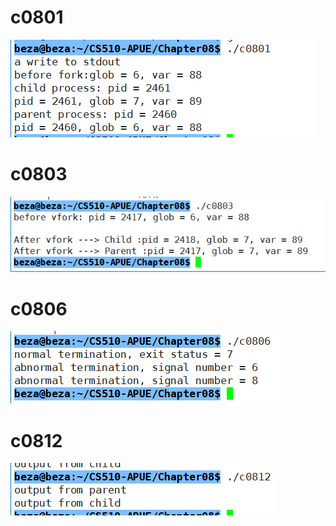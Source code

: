 # c0801

![](assets/image-20240619104752200.png)



# c0803

![image-20240624220642098](assets/image-20240624220642098.png)

# c0806

![image-20240624230208213](assets/image-20240624230208213.png)

# c0812



![image-20240624231739589](assets/image-20240624231739589.png)